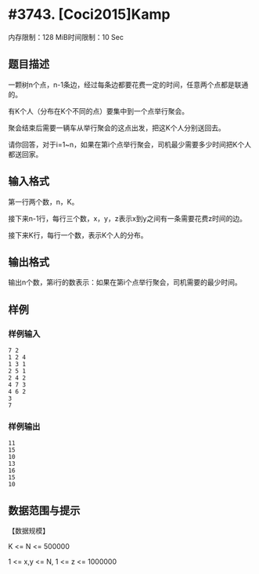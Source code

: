 # #3743. [Coci2015]Kamp

内存限制：128 MiB时间限制：10 Sec

## 题目描述

一颗树n个点，n-1条边，经过每条边都要花费一定的时间，任意两个点都是联通的。

有K个人（分布在K个不同的点）要集中到一个点举行聚会。

聚会结束后需要一辆车从举行聚会的这点出发，把这K个人分别送回去。

请你回答，对于i=1~n，如果在第i个点举行聚会，司机最少需要多少时间把K个人都送回家。

## 输入格式

第一行两个数，n，K。

接下来n-1行，每行三个数，x，y，z表示x到y之间有一条需要花费z时间的边。

接下来K行，每行一个数，表示K个人的分布。

## 输出格式

输出n个数，第i行的数表示：如果在第i个点举行聚会，司机需要的最少时间。

## 样例

### 样例输入

    
    7 2
    1 2 4
    1 3 1
    2 5 1
    2 4 2
    4 7 3
    4 6 2
    3
    7
    

### 样例输出

    
    11
    15
    10
    13
    16
    15
    10
    

## 数据范围与提示

【数据规模】

K <= N <= 500000

1 <= x,y <= N, 1 <= z <= 1000000
